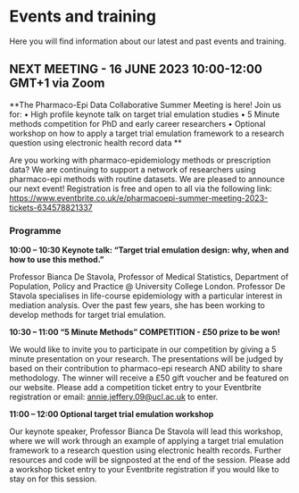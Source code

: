 # Events and training
Here you will find information about our latest and past events and training.

## NEXT MEETING - 16 JUNE 2023 10:00-12:00 GMT+1 via Zoom

**The Pharmaco-Epi Data Collaborative Summer Meeting is here! Join us for:
•	High profile keynote talk on target trial emulation studies
•	5 Minute methods competition for PhD and early career researchers
•	Optional workshop on how to apply a target trial emulation framework to a research question using electronic health record data
**

Are you working with pharmaco-epidemiology methods or prescription data? We are continuing to support a network of researchers using pharmaco-epi methods with routine datasets. We are pleased to announce our next event! Registration is free and open to all via the following link: https://www.eventbrite.co.uk/e/pharmacoepi-summer-meeting-2023-tickets-634578821337



### Programme

**10:00 – 10:30 Keynote talk: “Target trial emulation design: why, when and how to use this method.”**

Professor Bianca De Stavola, Professor of Medical Statistics, Department of Population, Policy and Practice @ University College London. Professor De Stavola specialises in life-course epidemiology with a particular interest in mediation analysis. Over the past few years, she has been working to develop methods for target trial emulation.

**10:30 – 11:00 “5 Minute Methods” COMPETITION - £50 prize to be won!**

We would like to invite you to participate in our competition by giving a 5 minute presentation on your research. The presentations will be judged by based on their contribution to pharmaco-epi research AND ability to share methodology. The winner will receive a £50 gift voucher and be featured on our website. Please add a competition ticket entry to your Eventbrite registration or email: annie.jeffery.09@ucl.ac.uk to enter.

**11:00 – 12:00 Optional target trial emulation workshop**

Our keynote speaker, Professor Bianca De Stavola will lead this workshop, where we will work through an example of applying a target trial emulation framework to a research question using electronic health records. Further resources and code will be signposted at the end of the session. Please add a workshop ticket entry to your Eventbrite registration if you would like to stay on for this session.
